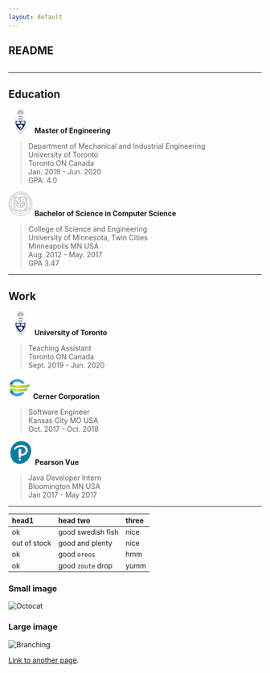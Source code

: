 ```yaml
---
layout: default
---
```




## README

~~~
~~~

***

## Education
![uoft logo](/resources/images/uoft.png) **Master of Engineering**   

> Department of Mechanical and Industrial Engineering   
> University of Toronto   
> Toronto ON Canada   
> Jan. 2019 - Jun. 2020   
> GPA: 4.0    

![uoft logo](/resources/images/umn.png) **Bachelor of Science in Computer Science**   
> College of Science and Engineering    
> University of Minnesota, Twin Cities   
> Minneapolis MN USA   
> Aug. 2012 - May. 2017   
> GPA 3.47   

***

## Work
![uoft logo](/resources/images/uoft.png) **University of Toronto**   
> Teaching Assistant   
> Toronto ON Canada   
> Sept. 2019 - Jun. 2020    

![cerner logo](/resources/images/cern.png) **Cerner Corporation**   
> Software Engineer   
> Kansas City MO USA   
> Oct. 2017 - Oct. 2018   

![pearson logo](/resources/images/pearson.png) **Pearson Vue**
> Java Developer Intern   
> Bloomington MN USA   
> Jan 2017 - May 2017   

***


| head1        | head two          | three |
|:-------------|:------------------|:------|
| ok           | good swedish fish | nice  |
| out of stock | good and plenty   | nice  |
| ok           | good `oreos`      | hmm   |
| ok           | good `zoute` drop | yumm  |




### Small image

![Octocat](https://github.githubassets.com/images/icons/emoji/octocat.png)

### Large image

![Branching](https://guides.github.com/activities/hello-world/branching.png)




[Link to another page](./another-page.html).
